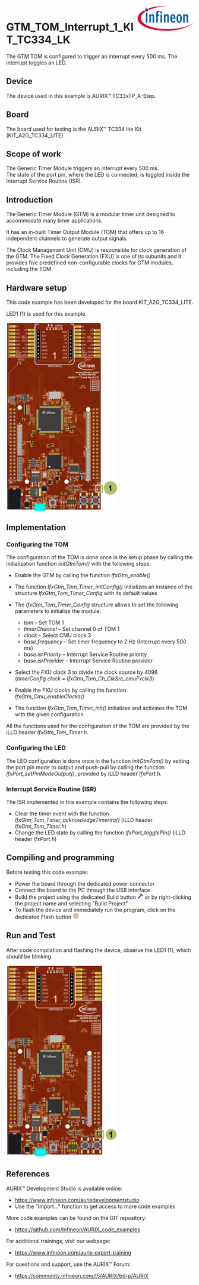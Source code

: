 <img src="./Images/IFX_LOGO_600.gif" align="right" width="150" />  

# GTM_TOM_Interrupt_1_KIT_TC334_LK
The GTM TOM is configured to trigger an interrupt every 500 ms. The interrupt toggles an LED.

## Device  
The device used in this example is AURIX&trade; TC33xTP_A-Step.

## Board  
The board used for testing is the AURIX&trade; TC334 lite Kit (KIT_A2G_TC334_LITE).

## Scope of work  
The Generic Timer Module triggers an interrupt every 500 ms.  
The state of the port pin, where the LED is connected, is toggled inside the Interrupt Service Routine (ISR).

## Introduction  
The Generic Timer Module (GTM) is a modular timer unit designed to accommodate many timer applications.

It has an in-built Timer Output Module (TOM) that offers up to 16 independent channels to generate output signals.

The Clock Management Unit (CMU) is responsible for clock generation of the GTM. The Fixed Clock Generation (FXU) is one of its subunits and it provides five predefined non-configurable clocks for GTM modules, including the TOM.

## Hardware setup  
This code example has been developed for the board KIT_A2G_TC334_LITE.

LED1 (1) is used for this example.

<img src="./Images/TC334_Lite_Kit_Top_View.png" width="300" />  

## Implementation  

### Configuring the TOM
The configuration of the TOM is done once in the setup phase by calling the initialization function *initGtmTom()* with the following steps:
- Enable the GTM by calling the function *IfxGtm_enable()*
- The function *IfxGtm_Tom_Timer_initConfig()* initializes an instance of the structure *IfxGtm_Tom_Timer_Config* with its default values
- The *IfxGtm_Tom_Timer_Config* structure allows to set the following parameters to initialize the module:
  - *tom* – Set TOM 1
  - *timerChannel* – Set channel 0 of TOM 1
  - *clock* – Select CMU clock 3
  - *base.frequency* – Set timer frequency to 2 Hz (Interrupt every 500 ms)
  - *base.isrPriority* – Interrupt Service Routine priority
  - *base.isrProvider* – Interrupt Service Routine provider

- Select the FXU clock 3 to divide the clock source by 4096 (*timerConfig.clock = IfxGtm_Tom_Ch_ClkSrc_cmuFxclk3*)
- Enable the FXU clocks by calling the function *IfxGtm_Cmu_enableClocks()*
- The function *IfxGtm_Tom_Timer_init()* initializes and activates the TOM with the given configuration

All the functions used for the configuration of the TOM are provided by the iLLD header *IfxGtm_Tom_Timer.h*.

### Configuring the LED
The LED configuration is done once in the function *initGtmTom()* by setting the port pin mode to output and push-pull by calling the function *IfxPort_setPinModeOutput()*, provided by iLLD header *IfxPort.h*.

### Interrupt Service Routine (ISR)
The ISR implemented in this example contains the following steps:
- Clear the timer event with the function *IfxGtm_Tom_Timer_acknowledgeTimerIrq()* (iLLD header *IfxGtm_Tom_Timer.h*)
- Change the LED state by calling the function *IfxPort_togglePin()* (iLLD header *IfxPort.h*)

## Compiling and programming  
Before testing this code example:  
- Power the board through the dedicated power connector
- Connect the board to the PC through the USB interface  
- Build the project using the dedicated Build button <img src="./Images/build_activeproj.gif" /> or by right-clicking the project name and selecting "Build Project"  
- To flash the device and immediately run the program, click on the dedicated Flash button <img src="./Images/Widget_Flash.png" width="16"/>

## Run and Test
After code compilation and flashing the device, observe the LED1 (1), which should be blinking.

<img src="./Images/TC334_Lite_Kit_Top_View_Run_and_Test.png" width="300" />  

## References  

AURIX&trade; Development Studio is available online:  
- <https://www.infineon.com/aurixdevelopmentstudio>  
- Use the "Import..." function to get access to more code examples  

More code examples can be found on the GIT repository:  
- <https://github.com/Infineon/AURIX_code_examples>  

For additional trainings, visit our webpage:  
- <https://www.infineon.com/aurix-expert-training>  

For questions and support, use the AURIX&trade; Forum:  
- <https://community.infineon.com/t5/AURIX/bd-p/AURIX>  